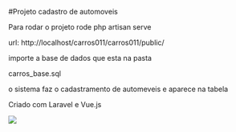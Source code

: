 #Projeto cadastro de automoveis 

Para rodar o projeto rode php artisan serve

url: http://localhost/carros011/carros011/public/

importe a base de dados que esta na pasta

carros_base.sql

o sistema faz o cadastramento de automeveis e aparece na tabela

Criado com Laravel e Vue.js

<img src="../public/img/tela.png">
